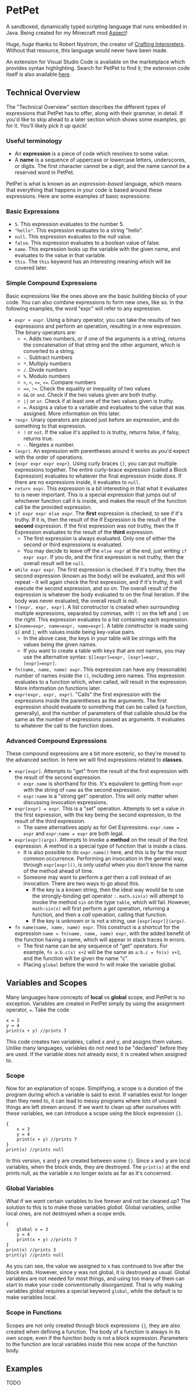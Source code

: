 # PetPet
A sandboxed, dynamically typed scripting language that runs embedded in Java. Being created for my Minecraft mod [Aspect](https://github.com/Moonlight-Maya/Aspect)!

Huge, *huge* thanks to Robert Nystrom, the creator of [Crafting Interpreters](https://craftinginterpreters.com/). Without that resource, this language would never have been made.

An extension for Visual Studio Code is available on the marketplace which provides syntax highlighting. Search for PetPet to find it; the extension code itself is also available [here](https://github.com/Moonlight-Maya/PetPet-Extension).

## Technical Overview

The "Technical Overview" section describes the different types of expressions that PetPet has to offer, along with their grammar, in detail. If you'd like to skip ahead to a later section which shows some examples, go for it. You'll likely pick it up quick!

### Useful terminology
- An **expression** is a piece of code which resolves to some value. 
- A **name** is a sequence of uppercase or lowercase letters, underscores, or digits. The first character cannot be a digit, and the name cannot be a reserved word in PetPet.

PetPet is what is known as an *expression-based* language, which means that everything that happens in your code is based around these expressions. Here are some examples of basic expressions:

### Basic Expressions

- `5`. This expression evaluates to the number 5.
- `"hello"`. This expression evaluates to a string "hello".
- `null`. This expression evaluates to the null value.
- `false`. This expression evaluates to a boolean value of false.
- `name`. This expression looks up the variable with the given name, and evaluates to the value in that variable.
- `this`. The `this` keyword has an interesting meaning which will be covered later.

### Simple Compound Expressions

Basic expressions like the ones above are the basic building blocks of your code. You can also combine expressions to form new ones, like so. In the following examples, the word "expr" will refer to any expression.

- `expr + expr`. Using a binary operator, you can take the results of two expressions and perform an operation, resulting in a new expression. The binary operators are:
  - `+`. Adds two numbers, or if one of the arguments is a string, returns the concatenation of that string and the other argument, which is converted to a string.
  - `-`. Subtract numbers
  - `*`. Multiply numbers
  - `/`. Divide numbers
  - `%`. Modulo numbers
  - `>`, `<`, `>=`, `<=`. Compare numbers 
  - `==`, `!=`. Check the equality or inequality of two values
  - `&&` or `and`. Check if the two values given are both truthy.
  - `||` or `or`. Check if at least one of the two values given is truthy.
  - `=`. Assigns a value to a variable and evaluates to the value that was assigned. More information on this later.
- `!expr`. Unary operators are placed just before an expression, and do something to that expression.
  - `!` or `not`. If the value it's applied to is truthy, returns false, if falsy, returns true.
  - `-`. Negates a number.
- `(expr)`. An expression with parentheses around it works as you'd expect with the order of operations.
- `{expr expr expr expr}`. Using curly braces `{}`, you can put multiple expressions together. The entire curly-brace expression (called a Block Expression) evaluates to whatever the final expression inside does. If there are no expressions inside, it evaluates to `null`.
- `return expr`. This expression is a bit interesting in that what it evaluates to is never important. This is a special expression that jumps out of whichever function call it is inside, and makes the result of the function call be the provided expression.
- `if expr expr else expr`. The **first** expression is checked, to see if it's truthy. If it is, then the result of the If Expression is the result of the **second** expression. If the first expression was *not* truthy, then the If Expression evaluates to the result of the **third** expression. 
  - The first expression is always evaluated. Only one of either the second or third expressions is evaluated.
  - You may decide to leave off the `else expr` at the end, just writing `if expr expr`. If you do, and the first expression is not truthy, then the overall result will be `null`.
- `while expr expr`. The first expression is checked. If it's truthy, then the second expression (known as the body) will be evaluated, and this will repeat - it will again check the first expression, and if it's truthy, it will execute the second expression, and so on. The overall result of the expression is whatever the body evaluated to on the final iteration. If the body was never evaluated, the overall result is null.
- `![expr, expr, expr]`. A list constructor is created when surrounding multiple expressions, separated by commas, with `![` on the left and `]` on the right. This expression evaluates to a list containing each expression.
- `$[name=expr, name=expr, name=expr]`. A table constructor is made using `$[` and `]`, with values inside being key-value pairs.
  - In the above case, the keys in your table will be strings with the values being the given names.
  - If you want to create a table with keys that are not names, you may use the alternative syntax: `$[[expr]=expr, [expr]=expr, [expr]=expr]`.
- `fn(name, name, name) expr`. This expression can have any (reasonable) number of names inside the `()`, including zero names. This expression evaluates to a function which, when called, will result in the expression. More information on functions later.
- `expr(expr, expr, expr)`. "Calls" the first expression with the expressions inside the parentheses as the arguments. The first expression should evaluate to something that can be called (a function, generally), and the number of parameters of that callable should be the same as the number of expressions passed as arguments. It evaluates to whatever the call to the function does.

### Advanced Compound Expressions

These compound expressions are a bit more esoteric, so they're moved to the advanced section. In here we will find expressions related to **classes**.

- `expr[expr]`. Attempts to "get" from the result of the first expression with the result of the second expression.
  - `expr.name` is shorthand for this. It's equivalent to getting from `expr` with the string of `name` as the second expression.
  - `expr:name` is a "strong get" operation. This will only matter when discussing invocation expressions.
- `expr[expr] = expr`. This is a "set" operation. Attempts to set a value in the first expression, with the key being the second expression, to the result of the third expression.
  - The same alternatives apply as for Get Expressions. `expr.name = expr` and `expr:name = expr` are both legal.
- `expr[expr](args)`. Attempts to invoke a **method** on the result of the first expression. A method is a special type of function that is inside a class.
  - It is also possible to do `expr.name()` here, and this is by far the most common occurrence. Performing an invocation in the general way, through `expr[expr]()`, is only useful when you don't know the name of the method ahead of time.
  - Someone may want to perform a *get* then a *call* instead of an invocation. There are two ways to go about this.
    - If the key is a known string, then the ideal way would be to use the strongly-binding get operator `:`. `math.sin(x)` will attempt to invoke the method `sin` on the type `table`, which will fail. However, `math:sin(x)` will first perform a *get* operation, returning a function, and then a *call* operation, calling that function.
    - If the key is unknown or is not a string, use `{expr[expr]}(args)`.
- `fn name(name, name, name) expr`. This construct is a shortcut for the expression `name = fn(name, name, name) expr`, with the added benefit of the function having a name, which will appear in stack traces in errors.
  - The first name can be any sequence of "get" operators. For example, `fn a:b.c(x) x+2` will be the same as `a:b.c = fn(x) x+2`, and the function will be given the name "c".
  - Placing `global` before the word `fn` will make the variable global.

## Variables and Scopes

Many languages have concepts of **local** vs **global** scope, and PetPet is no exception. Variables are created in PetPet simply by using the assignment operator, `=`. Take the code
```
x = 3
y = 4
print(x + y) //prints 7
```
This code creates two variables, called x and y, and assigns them values. Unlike many languages, variables do not need to be "declared" before they are used. If the variable does not already exist, it is created when assigned to.

### Scope 

Now for an explanation of scope. Simplifying, a scope is a duration of the program during which a variable is said to exist. If variables exist for longer than they need to, it can lead to messy programs where lots of unused things are left strewn around. If we want to clean up after ourselves with these variables, we can introduce a scope using the block expression `{}`.
```
{
    x = 3
    y = 4
    print(x + y) //prints 7
}
print(x) //prints null
```
In this version, x and y are created between some `{}`. Since x and y are local variables, when the block ends, they are destroyed. The `print(x)` at the end prints null, as the variable x no longer exists as far as it's concerned.

### Global Variables

What if we *want* certain variables to live forever and not be cleaned up? The solution to this is to make those variables *global*. Global variables, unlike local ones, are not destroyed when a scope ends.
```
{
    global x = 3
    y = 4
    print(x + y) //prints 7
}
print(x) //prints 3
print(y) //prints null
```
As you can see, the value we assigned to x has continued to live after the block ends. However, since y was not global, it is destroyed as usual. Global variables are not needed for most things, and using too many of them can start to make your code conventionally disorganized. That is why making variables global requires a special keyword `global`, while the default is to make variables local.

### Scope in Functions

Scopes are not only created through block expressions `{}`, they are also created when defining a function. The body of a function is always in its own scope, even if the function body is not a block expression. Parameters to the function are local variables inside this new scope of the function body.

## Examples

TODO
